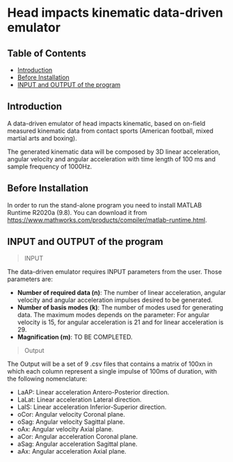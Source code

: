 # Head impacts kinematic data-driven emulator


## Table of Contents

- [Introduction](#introduction)
- [Before Installation](#Before-Installation)
- [INPUT and OUTPUT of the program](#INPUT-and-OUTPUT-of-the-program)


## Introduction

A data-driven emulator of head impacts kinematic, based on on-field measured kinematic data from contact sports (American football, mixed martial arts and boxing).

The generated kinematic data will be composed by 3D linear acceleration, angular velocity and angular acceleration with time length of 100 ms and sample frequency of 1000Hz. 

## Before Installation

In order to run the stand-alone program you need to install MATLAB Runtime R2020a (9.8). You can download it from https://www.mathworks.com/products/compiler/matlab-runtime.html.

## INPUT and OUTPUT of the program

> INPUT

The data-driven emulator requires INPUT parameters from the user. Those parameters are:

- **Number of required data (n)**: The number of linear acceleration, angular velocity and angular acceleration impulses desired to be generated.
- **Number of basis modes (k)**: The number of modes used for generating data. The maximum modes depends on the parameter: For angular velocity is 15, for angular acceleration is 21 and for linear acceleration is 29.
- **Magnification (m)**: TO BE COMPLETED.

> Output

The Output will be a set of 9 .csv files that contains a matrix of 100xn in which each column represent a single impulse of 100ms of duration, with the following nomenclature:

- LaAP:  Linear acceleration Antero-Posterior direction.
- LaLat: Linear acceleration Lateral direction.
- LaIS:  Linear acceleration Inferior-Superior direction.
- oCor:  Angular velocity Coronal plane.
- oSag:  Angular velocity Sagittal plane.
- oAx:   Angular velocity Axial plane.
- aCor:  Angular acceleration Coronal plane.
- aSag:  Angular acceleration Sagittal plane.
- aAx:   Angular acceleration Axial plane.
